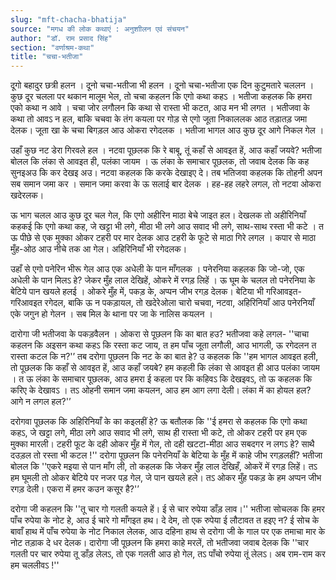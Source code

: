 ```yaml
---
slug: "mft-chacha-bhatija"
source: "मगध की लोक कथाएं : अनुशाीलन एवं संचयन"
author: "डॉ. राम प्रसाद सिंह"
section: "वर्णाश्रम-कथा"
title: "चचा-भतीजा"
---
```

दूगो बहादुर छत्री हलन । दूनो चचा-भतीजा भी हलन । दूनो चचा-भतीजा एक दिन कुटुमतारे चललन । कुछ दूर चलला पर थकान मालूम भेल, तो चचा कहलन कि एगो कथा कहऽ । भतीजा कहलक कि हमरा एको कथा न आवे । चचा जोर लगौलन कि कथा से रास्ता भी कटत, आउ मन भी लगत । भतीजवा के कथा तो आवऽ न हल, बाकि चचवा के तंग कयला पर गोड़ से एगो जूता निकाललक आठ तड़ातड़ जमा देलक। जूता खा के चचा बिगड़ल आउ ओकरा रगेदलक । भतीजा भागल आउ कुछ दूर आगे निकल गेल । 

उहाँ कुछ नट डेरा गिरवले हल । नटवा पूछलक कि रे बाबू, तूं कहाँ से आवइत हें, आउ कहाँ जयवे? भतीजा बोलल कि लंका से आवइत ही, पलंका जायम । ऊ लंका के समाचार पूछलक, तो जवाब देलक कि कह सुनइअउ कि कर देखइ अउ। नटवा कहलक कि करके देखाइए दे। तब भतिजवा कहलक कि तोहनी अपन सब समान जमा कर । समान जमा करवा के ऊ सलाई बार देलक । हह-हह लहरे लगल, तो नटवा ओकरा खदेरलक। 

ऊ भाग चलल आउ कुछ दूर चल गेल, कि एगो अहीरिन माठा बेचे जाइत हल। देखलक तो अहीरिनियाँ कहकई कि एगो कथा कह, जे खट्टा भी लगे, मीठा भी लगे आउ सवाद भी लगे, साथ-साथ रस्ता भी कटे । त ऊ पीछे से एक मुक्का ओकर टहरी पर मार देलक आउ टहरी के फूटे से माठा गिरे लगल । कपार से माठा मुँह-ओठ आउ नीचे तक आ गेल। अहिरिनियाँ भी रगेदलक। 

उहाँ से एगो पनेरिन भीरू गेल आउ एक अधेली के पान माँगलक । पनेरनिया कहलक कि जो-जो, एक अधेली के पान मिलऽ हे? जेकर मुँह लाल देखिहें, ओकरे में रगड़ लिहें । ऊ घूम के चलल तो पनेरनिया के बेटिये पान खयले हलई । ओकरे मुँह में, पकड़ के, अप्पन जीभ रगड़ देलक। बेटिया भी गरिआवइत-गरिआवइत रगेदल, बाकि ऊ न पकड़ायल, तो खदेरेओला चारो चचवा, नटवा, अहिरिनियाँ आउ पनेरनियाँ एके जगुन हो गेलन । सब मिल के थाना पर जा के नालिस कयलन । 

दारोगा जी भतीजवा के पकड़वैलन । ओकरा से पूछलन कि का बात हउ? भतीजवा कहे लगल- ''चाचा कहलन कि अइसन कथा कहऽ कि रस्ता कट जाय, त हम पाँच जूता लगौली, आउ भागली, ऊ रगेदलन त रास्ता कटल कि न?'’ तब दरोगा पूछलन कि नट के का बात हे? उ कहलक कि ''हम भागल आवइत हली, तो पूछलक कि कहाँ से आवइत हें, आउ कहाँ जयबे? हम कहली कि लंका से आवइत ही आउ पलंका जायम । त ऊ लंका के समाचार पूछलक, आउ हमरा ई कहला पर कि कहिवऽ कि देखइवऽ, तो ऊ कहलक कि करिए के देखावऽ । तऽ ओहनी समान जमा कयलन, आउ हम आग लगा देली। लंका में का होयल हल? आगे न लगल हल?'’ 

दरोगवा पूछलक कि अहिरिनियाँ के का कइलहीं हे?  ऊ बतौलक कि ''ई हमरा से कहलक कि एगो कथा कहऽ, जे खट्टा लगे, मीठा लगे आउ सवाद भी लगे, साथ ही रास्ता भी कटे, तो ओकर टहरी पर हम एक मुक्का मारली। टहरी फूट के दही ओकर मुँह में गेल, तो दही खटटा-मीठा आउ सबदगर न लगऽ हे? साथै दउड़ल तो रस्ता भी कटल !'' दरोगा पूछलन कि पनेरनियाँ के बेटिया के मुँह में काहे जीभ रगड़लहीं?   भतीजा बोलल कि ''एकरे मइया से पान माँग ली, तो कहलक कि जेकर मुँह लाल देखिहँ, ओकरें में रगड़ लिहें। तऽ हम घूमली तो ओकर बेटिये पर नजर पड़ गेल, जे पान खयले हले। तऽ ओकर मुँह पकड़ के हम अप्पन जीभ रगड़ देली। एकरा में हमर कउन कसूर है?'’ 

दरोगा जी कहलन कि ''तू चार गो गलती कयले हें। ई से चार रुपेया डाँड़ लाव।'' भतीजा सोचलक कि हमर पाँच रुपेया के नोट हे, आउ ई चारे गो माँगइत हथ। दे देम, तो एक रुपेया ई लौटावत त हइए न? ई सोच के बावाँ हाथ में पाँच रुपेया के नोट निकाल लेलक, आउ दहिना हाथ से दरोगा जी के गाल पर एक तमाचा मार के नोट तड़ाक दे धर देलक। दारोगा जी पूछलन कि हमरा काहे मरलें, तो भतीजवा जवाब देलक कि ''चार गलती पर चार रुपेया तू डाँड़ लेलऽ, तो एक गलती आउ हो गेल, तऽ पाँचो रुपेया तूं लेलऽ। अब राम-राम कर हम चललीवऽ !'' 